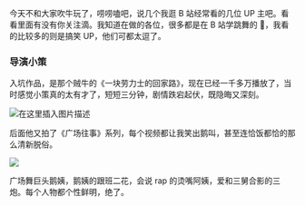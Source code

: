 今天不和大家吹牛玩了，唠唠嗑吧，说几个我逛 B 站经常看的几位 UP 主吧。看看里面有没有你关注滴。我知道在做的各位，很多都是在 B 站学跳舞的 🐶，我看的比较多的则是搞笑 UP，他们可都太逗了。

### 导演小策

入坑作品，是那个贼牛的《一块劳力士的回家路》，现在已经一千多万播放了，当时感觉小策真的太有才了，短短三分钟，剧情跌宕起伏，既隐晦又深刻。

![在这里插入图片描述](https://img-blog.csdnimg.cn/ee00701440eb42b7a993fbd1a7dc4a32.png)

后面他又拍了《广场往事》系列，每个视频都让我笑出鹅叫，甚至连恰饭都恰的那么清新脱俗。

![](https://img-blog.csdnimg.cn/27b3da9294ee4378a8b392adae3bfe5f.png)

广场舞巨头鹅姨，鹅姨的跟班二花，会说 rap 的烫嘴阿姨，爱和三舅合影的三炮。每个人物都个性鲜明，绝了。
